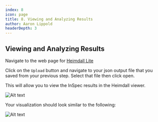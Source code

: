 ```yaml
---
index: 8
icon: page
title: 8. Viewing and Analyzing Results
author: Aaron Lippold
headerDepth: 3
---
```


## Viewing and Analyzing Results

Navigate to the web page for [Heimdall Lite](https://heimdall-lite.mitre.org/)

Click on the `Upload` button and navigate to your json output file that you saved from your previous step. Select that file then click open.

This will allow you to view the InSpec results in the Heimdall viewer.

![Alt text](../../assets/img/Heimdall_Load.png)

Your visualization should look similar to the following:

![Alt text](../../assets/img/Heimdall_Results.png)
